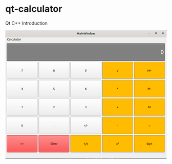# qt-calculator
Qt C++ Introduction

![alt text](https://github.com/viniciusbenite/qt-calculator/blob/calculator/calc?raw=true)
